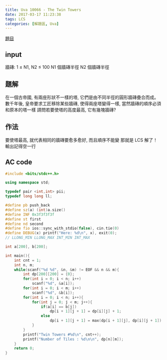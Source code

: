 ```yaml
---
title: Uva 10066 - The Twin Towers
date: 2017-03-17 11:23:38
tags: LCS
categories: [解題區, Uva]
---
```


[題目](https://uva.onlinejudge.org/index.php?option=com_onlinejudge&Itemid=8&category=12&page=show_problem&problem=1007)

## input
牆磚: 1 ≤ N1, N2 ≤ 100
N1 個牆磚半徑
N2 個牆磚半徑

## 題解
在一個古帝國, 有兩座形狀不一樣的塔, 它們是由不同半徑的圓形牆磚疊合而成。
數千年後, 皇帝要求工匠移除某些牆磚, 使得兩座塔變得一樣, 當然牆磚的順序必須和原本的塔一樣
請問若要使塔的高度最高, 它有幾塊牆磚?

## 作法
要使塔最高, 就代表相同的牆磚要愈多愈好, 而且順序不能變
那就是 LCS 解了！
輸出記得空一行

## AC code
```cpp
#include <bits/stdc++.h>

using namespace std;

typedef pair <int,int> pii;
typedef long long ll;

#define pb push_back
#define sz(a) (int)a.size()
#define INF 0x3f3f3f3f
#define st first
#define nd second
#define fio ios::sync_with_stdio(false), cin.tie(0)
#define DEBUG(x) printf("Here: %d\n", x), exit(0);
// LLONG_MIN LLONG_MAX INT_MIN INT_MAX

int a[200], b[200];

int main(){
    int cnt = 1;
    int n, m;
    while(scanf("%d %d", &n, &m) != EOF && n && m){
        int dp[200][200] = {0};
        for(int i = 0; i < n; i++)
            scanf("%d", &a[i]);
        for(int i = 0; i < m; i++)
            scanf("%d", &b[i]);
        for(int i = 0; i < n; i++){
            for(int j = 0; j < m; j++){
                if(a[i] == b[j])
                    dp[i + 1][j + 1] = dp[i][j] + 1;
                else
                    dp[i + 1][j + 1] = max(dp[i + 1][j], dp[i][j + 1]);
            }
        }
        printf("Twin Towers #%d\n", cnt++);
        printf("Number of Tiles : %d\n\n", dp[n][m]);
    }
    return 0;
}
```
